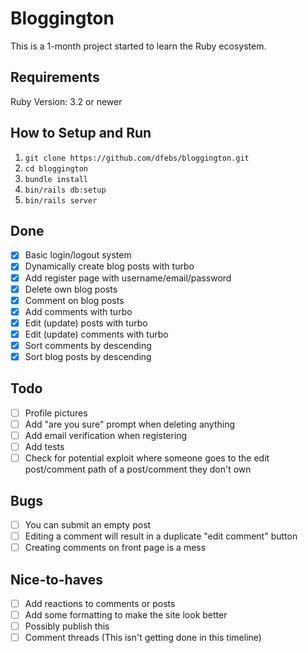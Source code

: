 # Bloggington

This is a 1-month project started to learn the Ruby ecosystem. 

## Requirements
Ruby Version: 3.2 or newer

## How to Setup and Run
1. `git clone https://github.com/dfebs/bloggington.git`
1. `cd bloggington`
1. `bundle install`
1. `bin/rails db:setup`
1. `bin/rails server`

## Done
- [x] Basic login/logout system
- [x] Dynamically create blog posts with turbo
- [x] Add register page with username/email/password
- [x] Delete own blog posts
- [x] Comment on blog posts
- [x] Add comments with turbo
- [x] Edit (update) posts with turbo
- [x] Edit (update) comments with turbo
- [x] Sort comments by descending
- [x] Sort blog posts by descending

## Todo
- [ ] Profile pictures
- [ ] Add "are you sure" prompt when deleting anything
- [ ] Add email verification when registering
- [ ] Add tests
- [ ] Check for potential exploit where someone goes to the edit post/comment path of a post/comment they don't own

## Bugs
- [ ] You can submit an empty post
- [ ] Editing a comment will result in a duplicate "edit comment" button
- [ ] Creating comments on front page is a mess

## Nice-to-haves
- [ ] Add reactions to comments or posts
- [ ] Add some formatting to make the site look better
- [ ] Possibly publish this
- [ ] Comment threads (This isn't getting done in this timeline)